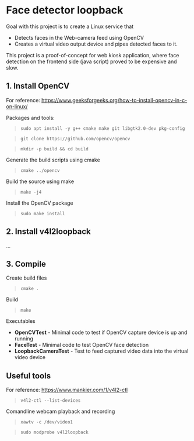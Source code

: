 # Face detector loopback

Goal with this project is to create a Linux service that
 
 * Detects faces in the Web-camera feed using OpenCV
 * Creates a virtual video output device and pipes detected faces to it.

This project is a proof-of-concept for web kiosk application, where face detection on the frontend side (java script) proved to be expensive and slow.

## 1. Install OpenCV 

For reference: https://www.geeksforgeeks.org/how-to-install-opencv-in-c-on-linux/

Packages and tools:
> `sudo apt install -y g++ cmake make git libgtk2.0-dev pkg-config`

> `git clone https://github.com/opencv/opencv`    

> `mkdir -p build && cd build`

Generate the build scripts using cmake

> `cmake ../opencv`

Build the source using make

> `make -j4`

Install the OpenCV package

> `sudo make install`

## 2. Install v4l2loopback

...

## 3. Compile

Create build files
> `cmake .`

Build

> `make`

Executables

* **OpenCVTest** - Minimal code to test if OpenCV capture device is up and running
* **FaceTest** - Minimal code to test OpenCV face detection
* **LoopbackCameraTest** - Test to feed captured video data into the virtual video device

## Useful tools

For reference: https://www.mankier.com/1/v4l2-ctl
> `v4l2-ctl --list-devices` 

Comandline webcam playback and recording     
> `xawtv -c /dev/video1` 

> `sudo modprobe v4l2loopback`

